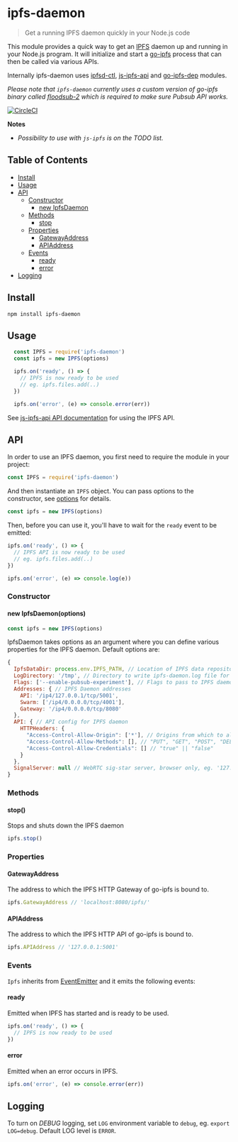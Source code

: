 # ipfs-daemon

> Get a running IPFS daemon quickly in your Node.js code

This module provides a quick way to get an [IPFS](https://ipfs.io) daemon up and running in your Node.js program. It will initialize and start a [go-ipfs](https://github.com/ipfs/go-ipfs) process that can then be called via various APIs. 

Internally ipfs-daemon uses [ipfsd-ctl](https://github.com/ipfs/js-ipfsd-ctl), [js-ipfs-api](https://github.com/ipfs/js-ipfs-api) and [go-ipfs-dep](https://github.com/haadcode/go-ipfs-dep) modules.

*Please note that `ipfs-daemon` currently uses a custom version of go-ipfs binary called [floodsub-2](https://dist.ipfs.io/go-ipfs/floodsub-2) which is required to make sure Pubsub API works.*

[![CircleCI](https://circleci.com/gh/haadcode/ipfs-daemon.svg?style=shield)](https://circleci.com/gh/haadcode/ipfs-daemon)

**Notes** 
- *Possibility to use with `js-ipfs` is on the TODO list.*

## Table of Contents

- [Install](#install)
- [Usage](#usage)
- [API](#api)
  - [Constructor](#constructor)
    - [new IpfsDaemon](#new-ipfsdaemonoptions)
  - [Methods](#methods)
    - [stop](#stop)
  - [Properties](#properties)
    - [GatewayAddress](#gatewayaddress)
    - [APIAddress](#apiaddress)
  - [Events](#events)
    - [ready](#ready)
    - [error](#error)
- [Logging](#logging)

## Install
```
npm install ipfs-daemon
```

## Usage

```javascript
  const IPFS = require('ipfs-daemon')
  const ipfs = new IPFS(options)

  ipfs.on('ready', () => {
    // IPFS is now ready to be used
    // eg. ipfs.files.add(..)
  })

  ipfs.on('error', (e) => console.error(err))
```

See [js-ipfs-api API documentation](https://github.com/ipfs/js-ipfs-api#api) for using the IPFS API.

## API

In order to use an IPFS daemon, you first need to require the module in your project:

```javascript
const IPFS = require('ipfs-daemon')
```

And then instantiate an `IPFS` object. You can pass options to the constructor, see [options](#options) for details.

```javascript
const ipfs = new IPFS(options)
```

Then, before you can use it, you'll have to wait for the `ready` event to be emitted:

```javascript
ipfs.on('ready', () => {
  // IPFS API is now ready to be used
  // eg. ipfs.files.add(..)
})

ipfs.on('error', (e) => console.log(e))
```

### Constructor

#### new IpfsDaemon(options)

```javascript
const ipfs = new IPFS(options)
```

IpfsDaemon takes options as an argument where you can define various properties for the IPFS daemon. Default options are:

```javascript
{
  IpfsDataDir: process.env.IPFS_PATH, // Location of IPFS data repository
  LogDirectory: '/tmp', // Directory to write ipfs-daemon.log file for ipfs-daemon
  Flags: ['--enable-pubsub-experiment'], // Flags to pass to IPFS daemon
  Addresses: { // IPFS Daemon addresses
    API: '/ip4/127.0.0.1/tcp/5001',
    Swarm: ['/ip4/0.0.0.0/tcp/4001'],
    Gateway: '/ip4/0.0.0.0/tcp/8080'
  },
  API: { // API config for IPFS daemon
    HTTPHeaders: {
      "Access-Control-Allow-Origin": ['*'], // Origins from which to allow http requests
      "Access-Control-Allow-Methods": [], // "PUT", "GET", "POST", "DELETE", etc.
      "Access-Control-Allow-Credentials": [] // "true" || "false"
    } 
  },
  SignalServer: null // WebRTC sig-star server, browser only, eg. '127.0.0.1'
}
```

### Methods

#### stop()

Stops and shuts down the IPFS daemon

```javascript
ipfs.stop()
```

### Properties

#### GatewayAddress

The address to which the IPFS HTTP Gateway of go-ipfs is bound to.

```javascript
ipfs.GatewayAddress // 'localhost:8080/ipfs/'
```

#### APIAddress

The address to which the IPFS HTTP API of go-ipfs is bound to.

```javascript
ipfs.APIAddress // '127.0.0.1:5001'
```

### Events

`Ipfs` inherits from [EventEmitter](https://nodejs.org/api/events.html#events_class_eventemitter) and it emits the following events:

#### ready

Emitted when IPFS has started and is ready to be used.

```javascript
ipfs.on('ready', () => {
  // IPFS is now ready to be used
})
```

#### error

Emitted when an error occurs in IPFS.

```javascript
ipfs.on('error', (e) => console.error(err))
```

## Logging

To turn on *DEBUG* logging, set `LOG` environment variable to `debug`, eg. `export LOG=debug`. Default LOG level is `ERROR`.
